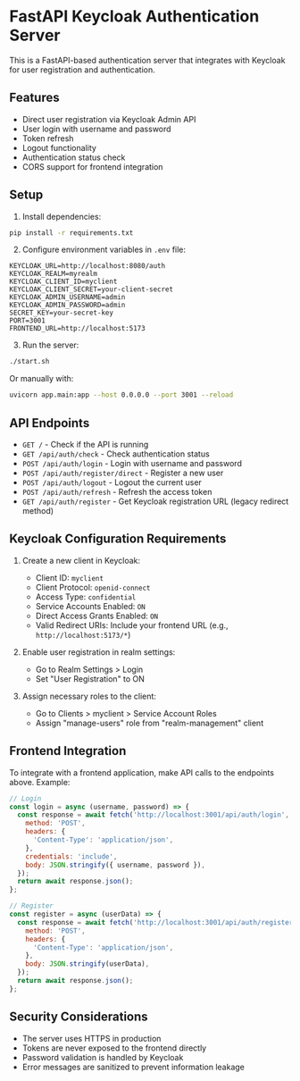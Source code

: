 # FastAPI Keycloak Authentication Server

This is a FastAPI-based authentication server that integrates with Keycloak for user registration and authentication.

## Features

- Direct user registration via Keycloak Admin API
- User login with username and password
- Token refresh
- Logout functionality
- Authentication status check
- CORS support for frontend integration

## Setup

1. Install dependencies:
```bash
pip install -r requirements.txt
```

2. Configure environment variables in `.env` file:
```
KEYCLOAK_URL=http://localhost:8080/auth
KEYCLOAK_REALM=myrealm
KEYCLOAK_CLIENT_ID=myclient
KEYCLOAK_CLIENT_SECRET=your-client-secret
KEYCLOAK_ADMIN_USERNAME=admin
KEYCLOAK_ADMIN_PASSWORD=admin
SECRET_KEY=your-secret-key
PORT=3001
FRONTEND_URL=http://localhost:5173
```

3. Run the server:
```bash
./start.sh
```
Or manually with:
```bash
uvicorn app.main:app --host 0.0.0.0 --port 3001 --reload
```

## API Endpoints

- `GET /` - Check if the API is running
- `GET /api/auth/check` - Check authentication status
- `POST /api/auth/login` - Login with username and password
- `POST /api/auth/register/direct` - Register a new user
- `POST /api/auth/logout` - Logout the current user
- `POST /api/auth/refresh` - Refresh the access token
- `GET /api/auth/register` - Get Keycloak registration URL (legacy redirect method)

## Keycloak Configuration Requirements

1. Create a new client in Keycloak:
   - Client ID: `myclient`
   - Client Protocol: `openid-connect`
   - Access Type: `confidential`
   - Service Accounts Enabled: `ON`
   - Direct Access Grants Enabled: `ON`
   - Valid Redirect URIs: Include your frontend URL (e.g., `http://localhost:5173/*`)

2. Enable user registration in realm settings:
   - Go to Realm Settings > Login
   - Set "User Registration" to ON

3. Assign necessary roles to the client:
   - Go to Clients > myclient > Service Account Roles
   - Assign "manage-users" role from "realm-management" client

## Frontend Integration

To integrate with a frontend application, make API calls to the endpoints above. Example:

```javascript
// Login
const login = async (username, password) => {
  const response = await fetch('http://localhost:3001/api/auth/login', {
    method: 'POST',
    headers: {
      'Content-Type': 'application/json',
    },
    credentials: 'include',
    body: JSON.stringify({ username, password }),
  });
  return await response.json();
};

// Register
const register = async (userData) => {
  const response = await fetch('http://localhost:3001/api/auth/register/direct', {
    method: 'POST',
    headers: {
      'Content-Type': 'application/json',
    },
    body: JSON.stringify(userData),
  });
  return await response.json();
};
```

## Security Considerations

- The server uses HTTPS in production
- Tokens are never exposed to the frontend directly
- Password validation is handled by Keycloak
- Error messages are sanitized to prevent information leakage
